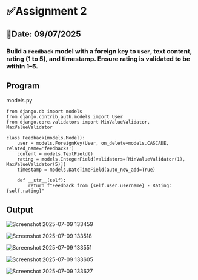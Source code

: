 # ✅Assignment 2

## 📅Date: 09/07/2025

### Build a `Feedback` model with a foreign key to `User`, text content, rating (1 to 5), and timestamp. Ensure rating is validated to be within 1–5.

## Program

models.py
```
from django.db import models
from django.contrib.auth.models import User
from django.core.validators import MinValueValidator, MaxValueValidator

class Feedback(models.Model):
    user = models.ForeignKey(User, on_delete=models.CASCADE, related_name='feedbacks')
    content = models.TextField()
    rating = models.IntegerField(validators=[MinValueValidator(1), MaxValueValidator(5)])
    timestamp = models.DateTimeField(auto_now_add=True)

    def __str__(self):
        return f"Feedback from {self.user.username} - Rating: {self.rating}"

```
## Output

![Screenshot 2025-07-09 133459](https://github.com/user-attachments/assets/75f1ecb1-b4f6-42f1-b341-1f7f78db8fa1)

![Screenshot 2025-07-09 133518](https://github.com/user-attachments/assets/cd019957-042f-4df1-8a18-851366111744)

![Screenshot 2025-07-09 133551](https://github.com/user-attachments/assets/3cada4ae-d029-4112-85c5-812518b85d8c)

![Screenshot 2025-07-09 133605](https://github.com/user-attachments/assets/456baddc-264c-4659-8f9a-f27ce1959dbb)

![Screenshot 2025-07-09 133627](https://github.com/user-attachments/assets/2a7bfa94-7637-4a28-8d81-a79831d79f80)


